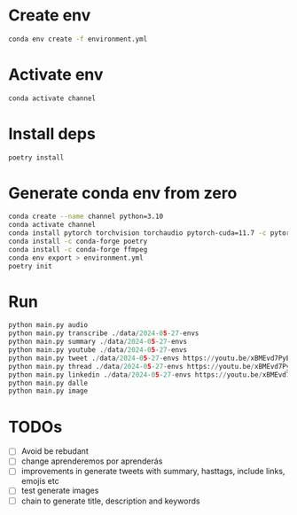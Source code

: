 # Create env

```sh
conda env create -f environment.yml
```

# Activate env

```sh
conda activate channel
```

# Install deps

```sh
poetry install
```

# Generate conda env from zero
```sh
conda create --name channel python=3.10
conda activate channel
conda install pytorch torchvision torchaudio pytorch-cuda=11.7 -c pytorch -c nvidia
conda install -c conda-forge poetry
conda install -c conda-forge ffmpeg
conda env export > environment.yml
poetry init

```

# Run
```py
python main.py audio
python main.py transcribe ./data/2024-05-27-envs
python main.py summary ./data/2024-05-27-envs
python main.py youtube ./data/2024-05-27-envs
python main.py tweet ./data/2024-05-27-envs https://youtu.be/xBMEvd7PyEY "Angular Devs"
python main.py thread ./data/2024-05-27-envs https://youtu.be/xBMEvd7PyEY "Angular Devs"
python main.py linkedin ./data/2024-05-27-envs https://youtu.be/xBMEvd7PyEY "Angular Devs" "text" "video"
python main.py dalle
python main.py image
``` 

# TODOs

- [ ] Avoid be rebudant
- [ ] change aprenderemos por aprenderás
- [ ] improvements in generate tweets with summary, hasttags, include links, emojis etc
- [ ] test generate images
- [ ] chain to generate title, description and keywords